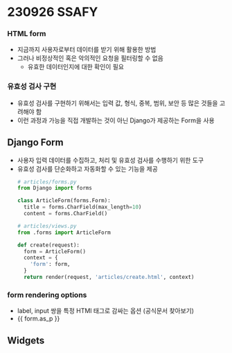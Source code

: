 # 230926 SSAFY
### HTML form
* 지금까지 사용자로부터 데이터를 받기 위해 활용한 방법
* 그러나 비정상적인 혹은 악의적인 요청을 필터링할 수 없음
  * 유효한 데이터인지에 대한 확인이 필요
### 유효성 검사 구현
* 유효성 검사를 구현하기 위해서는 입력 값, 형식, 중복, 범위, 보안 등 많은 것들을 고려해야 함
* 이런 과정과 가능을 직접 개발하는 것이 아닌 Django가 제공하는 Form을 사용
## Django Form
* 사용자 입력 데이터를 수집하고, 처리 및 유효성 검사를 수행하기 위한 도구
* 유효성 검사를 단순화하고 자동화할 수 있는 기능을 제공
  ```python
  # articles/forms.py
  from Django import forms

  class ArticleForm(forms.Form):
    title = forms.CharField(max_length=10)
    content = forms.CharField()
  ```
  ```python
  # articles/views.py
  from .forms import ArticleForm

  def create(request):
    form = ArticleForm()
    context = {
      'form': form,
    }
    return render(request, 'articles/create.html', context)
  ```
### form rendering options
* label, input 쌍을 특정 HTMl 태그로 감싸는 옵션 (공식문서 찾아보기)
* {{ form.as_p }}
## Widgets